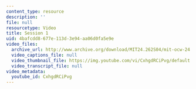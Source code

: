 ```yaml
---
content_type: resource
description: ''
file: null
resourcetype: Video
title: Session 1
uid: 4bafcdd8-677e-113d-3e94-aa06d0fa5e9e
video_files:
  archive_url: http://www.archive.org/download/MIT24.262S04/mit-ocw-24.262-singer-03feb2004-220k.mp4
  video_captions_file: null
  video_thumbnail_file: https://img.youtube.com/vi/CxhgdRCiPvg/default.jpg
  video_transcript_file: null
video_metadata:
  youtube_id: CxhgdRCiPvg
---
```

